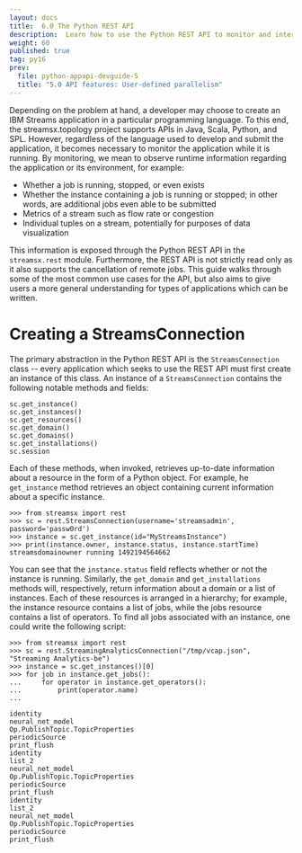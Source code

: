 ```yaml
---
layout: docs
title:  6.0 The Python REST API
description:  Learn how to use the Python REST API to monitor and interact with streams resources
weight: 60
published: true
tag: py16
prev:
  file: python-appapi-devguide-5
  title: "5.0 API features: User-defined parallelism"
---
```


Depending on the problem at hand, a developer may choose to create an IBM Streams application in a particular programming language. To this end, the streamsx.topology project supports APIs in Java, Scala, Python, and SPL. However, regardless of the language used to develop and submit the application, it becomes necessary to monitor the application while it is running. By monitoring, we mean to observe runtime information regarding the application or its environment, for example:

* Whether a job is running, stopped, or even exists
* Whether the instance containing a job is running or stopped; in other words, are additional jobs even able to be submitted
* Metrics of a stream such as flow rate or congestion
* Individual tuples on a stream, potentially for purposes of data visualization

This information is exposed through the Python REST API in the `streamsx.rest` module. Furthermore, the REST API is not strictly read only as it also supports the cancellation of remote jobs. This guide walks through some of the most common use cases for the API, but also aims to give users a more general understanding for types of applications which can be written.

# Creating a StreamsConnection

The primary abstraction in the Python REST API is the `StreamsConnection` class -- every application which seeks to use the REST API must first create an instance of this class. An instance of a `StreamsConnection` contains the following notable methods and fields:

```
sc.get_instance()
sc.get_instances()
sc.get_resources()
sc.get_domain()               
sc.get_domains()            
sc.get_installations()       
sc.session
```

Each of these methods, when invoked, retrieves up-to-date information about a resource in the form of a Python object. For example, he `get_instance` method retrieves an object containing current information about a specific instance.

```
>>> from streamsx import rest
>>> sc = rest.StreamsConnection(username='streamsadmin', password='passw0rd')
>>> instance = sc.get_instance(id="MyStreamsInstance")
>>> print(instance.owner, instance.status, instance.startTime)
streamsdomainowner running 1492194564662 

```

You can see that the `instance.status` field reflects whether or not the instance is running. Similarly, the `get_domain` and `get_installations` methods will, respectively, return information about a domain or a list of instances. Each of these resources is arranged in a hierarchy; for example, the instance resource contains a list of jobs, while the jobs resource contains a list of operators. To find all jobs associated with an instance, one could write the following script:

```
>>> from streamsx import rest
>>> sc = rest.StreamingAnalyticsConnection("/tmp/vcap.json", "Streaming Analytics-be")
>>> instance = sc.get_instances()[0]
>>> for job in instance.get_jobs():
...     for operator in instance.get_operators():
...         print(operator.name)
... 

identity
neural_net_model
Op.PublishTopic.TopicProperties
periodicSource
print_flush
identity
list_2
neural_net_model
Op.PublishTopic.TopicProperties
periodicSource
print_flush
identity
list_2
neural_net_model
Op.PublishTopic.TopicProperties
periodicSource
print_flush
```


